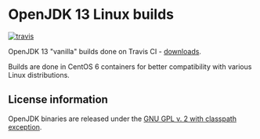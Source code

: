 OpenJDK 13 Linux builds
=======================

[![travis](https://travis-ci.org/ojdkbuild/contrib_jdk13u-ci.svg?branch=jdk-13.0.3%2B3)](https://travis-ci.org/ojdkbuild/contrib_jdk13u-ci/builds)

OpenJDK 13 "vanilla" builds done on Travis CI - [downloads](https://github.com/ojdkbuild/contrib_jdk13u-ci/releases).

Builds are done in CentOS 6 containers for better compatibility with various Linux distributions.

License information
-------------------

OpenJDK binaries are released under the [GNU GPL v. 2 with classpath exception](https://github.com/ojdkbuild/contrib_jdk13u-ci/blob/master/LICENSE).

